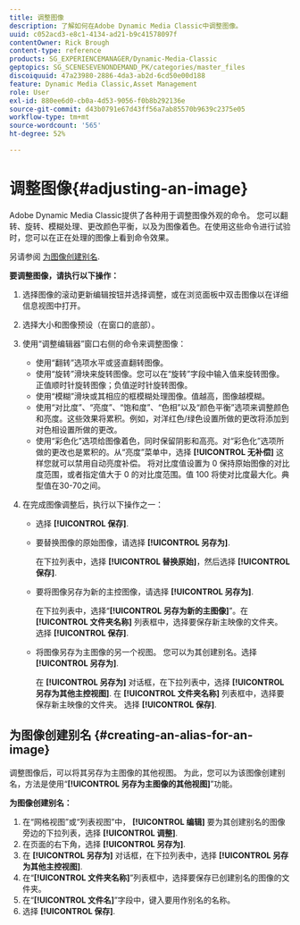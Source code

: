 ```yaml
---
title: 调整图像
description: 了解如何在Adobe Dynamic Media Classic中调整图像。
uuid: c052acd3-e8c1-4134-ad21-b9c41578097f
contentOwner: Rick Brough
content-type: reference
products: SG_EXPERIENCEMANAGER/Dynamic-Media-Classic
geptopics: SG_SCENESEVENONDEMAND_PK/categories/master_files
discoiquuid: 47a23980-2886-4da3-ab2d-6cd50e00d188
feature: Dynamic Media Classic,Asset Management
role: User
exl-id: 880ee6d0-cb0a-4d53-9056-f0b8b292136e
source-git-commit: d43b0791e67d43ff56a7ab85570b9639c2375e05
workflow-type: tm+mt
source-wordcount: '565'
ht-degree: 52%

---
```


# 调整图像{#adjusting-an-image}

Adobe Dynamic Media Classic提供了各种用于调整图像外观的命令。 您可以翻转、旋转、模糊处理、更改颜色平衡，以及为图像着色。在使用这些命令进行试验时，您可以在正在处理的图像上看到命令效果。

另请参阅 [为图像创建别名](adjusting-image.md#creating_an_alias_for_an_image).

**要调整图像，请执行以下操作：**

1. 选择图像的滚动更新编辑按钮并选择调整，或在浏览面板中双击图像以在详细信息视图中打开。
1. 选择大小和图像预设（在窗口的底部）。
1. 使用“调整编辑器”窗口右侧的命令来调整图像：

   * 使用“翻转”选项水平或竖直翻转图像。
   * 使用“旋转”滑块来旋转图像。您可以在“旋转”字段中输入值来旋转图像。正值顺时针旋转图像；负值逆时针旋转图像。
   * 使用“模糊”滑块或其相应的框模糊处理图像。值越高，图像越模糊。
   * 使用“对比度”、“亮度”、“饱和度”、“色相”以及“颜色平衡”选项来调整颜色和亮度。这些效果将累积。例如，对洋红色/绿色设置所做的更改将添加到对色相设置所做的更改。
   * 使用“彩色化”选项给图像着色，同时保留阴影和高亮。对“彩色化”选项所做的更改也是累积的。从“亮度”菜单中，选择 **[!UICONTROL 无补偿]** 这样您就可以禁用自动亮度补偿。 将对比度值设置为 0 保持原始图像的对比度范围，或者指定值大于 0 的对比度范围。值 100 将使对比度最大化。典型值在30-70之间。

1. 在完成图像调整后，执行以下操作之一：

   * 选择 **[!UICONTROL 保存]**.

   * 要替换图像的原始图像，请选择 **[!UICONTROL 另存为]**.

      在下拉列表中，选择 **[!UICONTROL 替换原始]**，然后选择 **[!UICONTROL 保存]**.

   * 要将图像另存为新的主控图像，请选择 **[!UICONTROL 另存为]**.

      在下拉列表中，选择“**[!UICONTROL 另存为新的主图像]**”。在 **[!UICONTROL 文件夹名称]** 列表框中，选择要保存新主映像的文件夹。
选择 **[!UICONTROL 保存]**.

   * 将图像另存为主图像的另一个视图。 您可以为其创建别名。选择 **[!UICONTROL 另存为]**.

      在 **[!UICONTROL 另存为]** 对话框，在下拉列表中，选择 **[!UICONTROL 另存为其他主控视图]**.
在 **[!UICONTROL 文件夹名称]** 列表框中，选择要保存新主映像的文件夹。
选择 **[!UICONTROL 保存]**.

## 为图像创建别名 {#creating-an-alias-for-an-image}

调整图像后，可以将其另存为主图像的其他视图。 为此，您可以为该图像创建别名，方法是使用“**[!UICONTROL 另存为主图像的其他视图]**”功能。

**为图像创建别名：**

1. 在“网格视图”或“列表视图”中， **[!UICONTROL 编辑]** 要为其创建别名的图像旁边的下拉列表，选择 **[!UICONTROL 调整]**.
1. 在页面的右下角，选择 **[!UICONTROL 另存为]**.
1. 在 **[!UICONTROL 另存为]** 对话框，在下拉列表中，选择 **[!UICONTROL 另存为其他主控视图]**.
1. 在“**[!UICONTROL 文件夹名称]**”列表框中，选择要保存已创建别名的图像的文件夹。
1. 在“**[!UICONTROL 文件名]**”字段中，键入要用作别名的名称。
1. 选择 **[!UICONTROL 保存]**.
